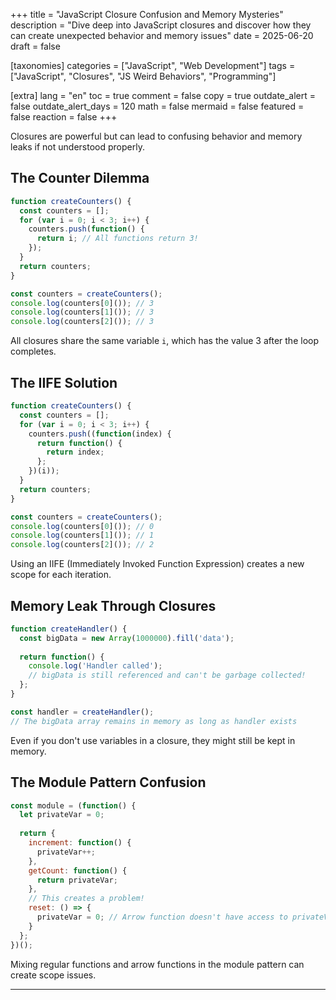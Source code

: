 +++
title = "JavaScript Closure Confusion and Memory Mysteries"
description = "Dive deep into JavaScript closures and discover how they can create unexpected behavior and memory issues"
date = 2025-06-20
draft = false

[taxonomies]
categories = ["JavaScript", "Web Development"]
tags = ["JavaScript", "Closures", "JS Weird Behaviors", "Programming"]

[extra]
lang = "en"
toc = true
comment = false
copy = true
outdate_alert = false
outdate_alert_days = 120
math = false
mermaid = false
featured = false
reaction = false
+++

Closures are powerful but can lead to confusing behavior and memory leaks if not understood properly.

## The Counter Dilemma

```javascript
function createCounters() {
  const counters = [];
  for (var i = 0; i < 3; i++) {
    counters.push(function() {
      return i; // All functions return 3!
    });
  }
  return counters;
}

const counters = createCounters();
console.log(counters[0]()); // 3
console.log(counters[1]()); // 3
console.log(counters[2]()); // 3
```

All closures share the same variable `i`, which has the value 3 after the loop completes.

## The IIFE Solution

```javascript
function createCounters() {
  const counters = [];
  for (var i = 0; i < 3; i++) {
    counters.push((function(index) {
      return function() {
        return index;
      };
    })(i));
  }
  return counters;
}

const counters = createCounters();
console.log(counters[0]()); // 0
console.log(counters[1]()); // 1
console.log(counters[2]()); // 2
```

Using an IIFE (Immediately Invoked Function Expression) creates a new scope for each iteration.

## Memory Leak Through Closures

```javascript
function createHandler() {
  const bigData = new Array(1000000).fill('data');
  
  return function() {
    console.log('Handler called');
    // bigData is still referenced and can't be garbage collected!
  };
}

const handler = createHandler();
// The bigData array remains in memory as long as handler exists
```

Even if you don't use variables in a closure, they might still be kept in memory.

## The Module Pattern Confusion

```javascript
const module = (function() {
  let privateVar = 0;
  
  return {
    increment: function() {
      privateVar++;
    },
    getCount: function() {
      return privateVar;
    },
    // This creates a problem!
    reset: () => {
      privateVar = 0; // Arrow function doesn't have access to privateVar!
    }
  };
})();
```

Mixing regular functions and arrow functions in the module pattern can create scope issues.

---